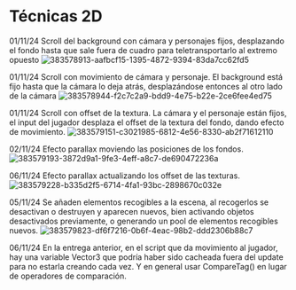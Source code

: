 # Técnicas 2D

01/11/24 Scroll del background con cámara y personajes fijos, desplazando el fondo hasta que sale fuera de cuadro para teletransportarlo al extremo opuesto
![383578913-aafbcf15-1395-4872-9394-83da7cc62fd5](https://github.com/user-attachments/assets/956afa9a-9c54-4397-850f-b2dcaa32606b)


01/11/24 Scroll con movimiento de cámara y personaje. El background está fijo hasta que la cámara lo deja atrás, desplazándose entonces al otro lado de la cámara
![383578944-f2c7c2a9-bdd9-4e75-b22e-2ce6fee4ed75](https://github.com/user-attachments/assets/bfce701f-db92-47e1-b38f-598689897c07)


01/11/24 Scroll con offset de la textura. La cámara y el personaje están fijos, el input del jugador desplaza el offset de la textura del fondo, dando efecto de movimiento.
![383579151-c3021985-6812-4e56-8330-ab2f71612110](https://github.com/user-attachments/assets/eb62c18d-6c05-47a6-98fc-707ddec23346)


02/11/24 Efecto parallax moviendo las posiciones de los fondos.
![383579193-3872d9a1-9fe3-4eff-a8c7-de690472236a](https://github.com/user-attachments/assets/df8f6c86-1547-4eda-948f-0ace47e9ddc3)


06/11/24 Efecto parallax actualizando los offset de las texturas.
![383579228-b335d2f5-6714-4fa1-93bc-2898670c032e](https://github.com/user-attachments/assets/0905728f-f07b-4e49-942f-6e0eb9afce5f)


05/11/24 Se añaden elementos recogibles a la escena, al recogerlos se desactivan o destruyen y aparecen nuevos, bien activando objetos desactivados previamente, o generando un pool de elementos recogibles nuevos.
![383579823-df6f7216-0b6f-4eac-98b2-ddd2306b88c7](https://github.com/user-attachments/assets/7c80c268-3d70-48b3-849f-8134131f05fb)


06/11/24 En la entrega anterior, en el script que da movimiento al jugador, hay una variable Vector3 que podría haber sido cacheada fuera del update para no estarla creando cada vez. Y en general usar CompareTag() en lugar de operadores de comparación.
